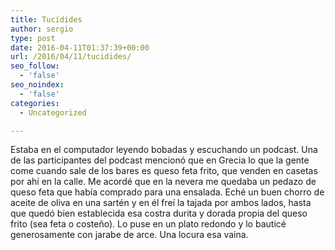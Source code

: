 ```yaml
---
title: Tucídides
author: sergio
type: post
date: 2016-04-11T01:37:39+00:00
url: /2016/04/11/tucidides/
seo_follow:
  - 'false'
seo_noindex:
  - 'false'
categories:
  - Uncategorized

---
```

Estaba en el computador leyendo bobadas y escuchando un podcast. Una de las participantes del podcast mencionó que en Grecia lo que la gente come cuando sale de los bares es queso feta frito, que venden en casetas por ahí en la calle. Me acordé que en la nevera me quedaba un pedazo de queso feta que había comprado para una ensalada. Eché un buen chorro de aceite de oliva en una sartén y en él freí la tajada por ambos lados, hasta que quedó bien establecida esa costra durita y dorada propia del queso frito (sea feta o costeño). Lo puse en un plato redondo y lo bauticé generosamente con jarabe de arce. Una locura esa vaina.